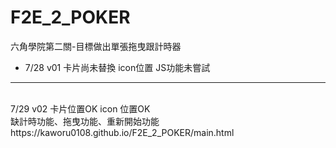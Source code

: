 # F2E_2_POKER
六角學院第二關-目標做出單張拖曳跟計時器
<br>
* 7/28 v01 卡片尚未替換 icon位置 JS功能未嘗試
<hr>
<br>7/29 v02 卡片位置OK icon 位置OK 
<br>缺計時功能、拖曳功能、重新開始功能
https://kaworu0108.github.io/F2E_2_POKER/main.html
